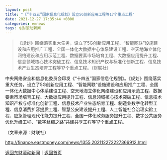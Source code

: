 ```yaml
---
layout: post
title: "《“十四五”国家信息化规划》设立5G创新应用工程等17个重点工程"
date: 2021-12-27 17:35:44 +0800
categories: emnews
tags: 东财滚动新闻
---
```

> 《规划》围绕落实重大任务，设立了5G创新应用工程、“智能网联”设施建设和应用推广工程、全国一体化大数据中心体系建设工程、空天地海立体化网络建设和应用示范工程、数据要素市场培育工程、大数据应用提升工程、信息领域核心技术突破工程、信息技术知识产权与标准化创新工程、信息技术产业生态培育工程等17个重点工程。（财联社）

<p>中央网络安全和信息化委员会印发《“十四五”国家信息化规划》。《规划》围绕落实重大任务，设立了5G创新应用工程、“智能网联”设施建设和应用推广工程、全国一体化大数据中心体系建设工程、空天地海立体化网络建设和应用示范工程、数据要素市场培育工程、大数据应用提升工程、信息领域核心技术突破工程、信息技术知识产权与标准化创新工程、信息技术产业生态培育工程、制造业数字化转型工程、信息消费扩容提质工程、智慧公安建设提升工程、人工智能社会治理实验工程、应急管理现代化能力提升工程、全国一体化政务服务提升工程、数字公共服务优化升级工程、“数字丝绸之路”共建共享工程等17个重点工程。</p><p class="em_media">（文章来源：财联社）</p>

<http://finance.eastmoney.com/news/1355,202112272227366912.html>

[返回东财滚动新闻](//finews.withounder.com/emnews/)｜[返回首页](//finews.withounder.com/)
